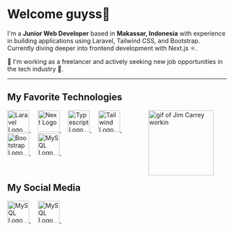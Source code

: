 # Welcome guyss👋

<!-- ![banner](/images/banner.png) -->
<!-- <img align="center" src="images/banner.png" style="background-cover" width="846" alt="gif of Jim Carrey workin"/> -->

I'm a **Junior Web Developer** based in **Makassar, Indonesia** with experience in building applications using Laravel, Tailwind CSS, and Bootstrap.
Currently diving deeper into frontend development with Next.js ⚛️.

💼 I'm working as a freelancer and actively seeking new job opportunities in the tech industry 🚀.

---

## My Favorite Technologies

<img align="right" style="margin-right: 30px" src="https://media.tenor.com/LJC9j1vSkXwAAAAd/j-im-carreytyping-busy-working.gif" height="150" alt="gif of Jim Carrey workin"/>
<a href="https://laravel.com">
  <img height="50" title="Laravel" alt="Laravel Logo" src="https://github.com/laravel/art/blob/master/laravel-logo.png">
</a> &#xa0; &#xa0;
<a href="https://nextjs.org">
  <img height="50" title="NextJs" alt="Next Logo" src="https://img.icons8.com/?size=100&id=MWiBjkuHeMVq&format=png&color=000000">
</a> &#xa0; &#xa0;
<a href="https://typescriptlang.org">
  <img height="50" title="Typescript" alt="Typescript Logo" src="https://img.icons8.com/?size=100&id=HcQEdKCkXUs3&format=png&color=000000">
</a> &#xa0; &#xa0;
<a href="https://tailwindcss.com">
  <img height="50" title="Tailwind" alt="Tailwind Logo" src="https://img.icons8.com/?size=100&id=WoopfRcDj3RF&format=png&color=000000">
</a> &#xa0; &#xa0;
<a href="https://getbootstrap.com">
  <img height="50" title="Bootstrap" alt="Bootstrap Logo" src="https://img.icons8.com/?size=100&id=EzPCiQUqWWEa&format=png&color=000000">
</a> &#xa0; &#xa0;
<a href="https://www.mysql.com">
  <img height="50" title="Postgresql" alt="MySQL Logo" src="https://img.icons8.com/?size=100&id=rgPSE6nAB766&format=png&color=000000">
</a> &#xa0; &#xa0;

&nbsp;

## My Social Media

<p align="start">
  <a href="https://www.linkedin.com/in/hijir-ismail">
    <img height="50" title="Postgresql" alt="MySQL Logo" src="https://img.icons8.com/?size=100&id=60ZV_wYC0BM2&format=png&color=000000">
  </a> &#xa0; &#xa0;
  <a href="https://www.instagram.com/hjrsmail">
    <img height="50" title="Postgresql" alt="MySQL Logo" src="https://img.icons8.com/?size=100&id=hFoVFpm6gl9A&format=png&color=000000">
  </a> &#xa0; &#xa0;
</p>


<!--
**hjrsmail/hjrsmail** is a ✨ _special_ ✨ repository because its `README.md` (this file) appears on your GitHub profile.

Here are some ideas to get you started:

- 🔭 I’m currently working on ...
- 🌱 I’m currently learning ...
- 👯 I’m looking to collaborate on ...
- 🤔 I’m looking for help with ...
- 💬 Ask me about ...
- 📫 How to reach me: ...
- 😄 Pronouns: ...
- ⚡ Fun fact: ...
-->

